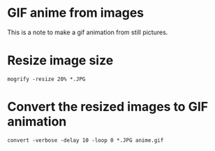 # GIF anime from images

This is a note to make a gif animation from still pictures.

# Resize image size
```
mogrify -resize 20% *.JPG
```

# Convert the resized images to GIF animation
```
convert -verbose -delay 10 -loop 0 *.JPG anime.gif
```

